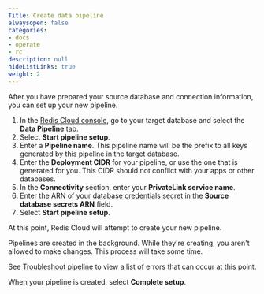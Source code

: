 ```yaml
---
Title: Create data pipeline
alwaysopen: false
categories:
- docs
- operate
- rc
description: null
hideListLinks: true
weight: 2
---
```




After you have prepared your source database and connection information, you can set up your new pipeline.

1. In the [Redis Cloud console](https://cloud.redis.io/), go to your target database and select the **Data Pipeline** tab.
1. Select **Start pipeline setup**. 
1. Enter a **Pipeline name**. This pipeline name will be the prefix to all keys generated by this pipeline in the target database.
1. Enter the **Deployment CIDR** for your pipeline, or use the one that is generated for you. This CIDR should not conflict with your apps or other databases.
1. In the **Connectivity** section, enter your **PrivateLink service name**.
1. Enter the ARN of your [database credentials secret](#share-source-database-credentials) in the **Source database secrets ARN** field.
1. Select **Start pipeline setup**.

At this point, Redis Cloud will attempt to create your new pipeline. 

Pipelines are created in the background. While they're creating, you aren't allowed to make changes. This process will take some time.

See [Troubleshoot pipeline]() to view a list of errors that can occur at this point.

When your pipeline is created, select **Complete setup**. 